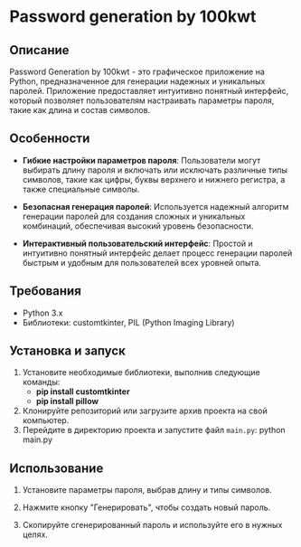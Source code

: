 # Password generation by 100kwt

## Описание

Password Generation by 100kwt - это графическое приложение на Python, предназначенное для генерации надежных и уникальных паролей. Приложение предоставляет интуитивно понятный интерфейс, который позволяет пользователям настраивать параметры пароля, такие как длина и состав символов.

## Особенности

- **Гибкие настройки параметров пароля**: Пользователи могут выбирать длину пароля и включать или исключать различные типы символов, такие как цифры, буквы верхнего и нижнего регистра, а также специальные символы.

- **Безопасная генерация паролей**: Используется надежный алгоритм генерации паролей для создания сложных и уникальных комбинаций, обеспечивая высокий уровень безопасности.

- **Интерактивный пользовательский интерфейс**: Простой и интуитивно понятный интерфейс делает процесс генерации паролей быстрым и удобным для пользователей всех уровней опыта.

## Требования

- Python 3.x
- Библиотеки: customtkinter, PIL (Python Imaging Library)

## Установка и запуск

1. Установите необходимые библиотеки, выполнив следующие команды:
   - **pip install customtkinter**
   - **pip install pillow**
3. Клонируйте репозиторий или загрузите архив проекта на свой компьютер.
4. Перейдите в директорию проекта и запустите файл `main.py`: python main.py

## Использование

1. Установите параметры пароля, выбрав длину и типы символов.

2. Нажмите кнопку "Генерировать", чтобы создать новый пароль.

3. Скопируйте сгенерированный пароль и используйте его в нужных целях.

